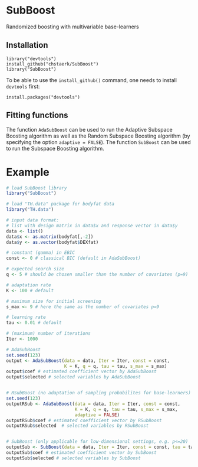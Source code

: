 # SubBoost 

Randomized boosting with multivariable base-learners



## Installation

  ```
  library("devtools")
  install_github("chstaerk/SubBoost")
  library("SubBoost")
  ```
To be able to use the `install_github()` command, one needs to install `devtools` first:
  ```
  install.packages("devtools")
  ```
 
 ## Fitting functions
  
  The function `AdaSubBoost` can be used to run the Adaptive Subspace Boosting algorithm as well as the Random Subspace Boosting algorithm (by specifying the option `adaptive = FALSE`). 
The function `SubBoost` can be used to run the Subspace Boosting algorithm.


# Example
```r
# load SubBoost library
library("SubBoost")

# load "TH.data" package for bodyfat data
library("TH.data")

# input data format: 
# list with design matrix in data$x and response vector in data$y
data <- list()
data$x <- as.matrix(bodyfat[,-2]) 
data$y <- as.vector(bodyfat$DEXfat)

# constant (gamma) in EBIC 
const <- 0 # classical BIC (default in AdaSubBoost)

# expected search size 
q <- 5 # should be chosen smaller than the number of covariates (p=9)

# adaptation rate
K <- 100 # default

# maximum size for initial screening 
s_max <- 9 # here the same as the number of covariates p=9

# learning rate 
tau <- 0.01 # default 

# (maximum) number of iterations 
Iter <- 1000 

# AdaSubBoost
set.seed(123)
output <- AdaSubBoost(data = data, Iter = Iter, const = const, 
                      K = K, q = q, tau = tau, s_max = s_max)
output$coef # estimated coefficient vector by AdaSubBoost
output$selected # selected variables by AdaSubBoost


# RSubBoost (no adaptation of sampling probabilites for base-learners)
set.seed(123)
outputRSub <- AdaSubBoost(data = data, Iter = Iter, const = const, 
                          K = K, q = q, tau = tau, s_max = s_max, 
                          adaptive = FALSE)
outputRSub$coef # estimated coefficient vector by RSubBoost
outputRSub$selected  # selected variables by RSubBoost


# SubBoost (only applicable for low-dimensional settings, e.g. p<=20)
outputSub <- SubBoost(data = data, Iter = Iter, const = const, tau = tau)
outputSub$coef # estimated coefficient vector by SubBoost
outputSub$selected # selected variables by SubBoost
```
